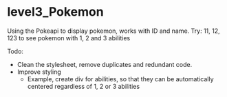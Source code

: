 # level3_Pokemon

Using the Pokeapi to display pokemon, works with ID and name.
Try: 11, 12, 123 to see pokemon with 1, 2 and 3 abilities

Todo:

- Clean the stylesheet, remove duplicates and redundant code.
- Improve styling
  - Example, create div for abilities, so that they can be automatically centered regardless of 1, 2 or 3 abilities
